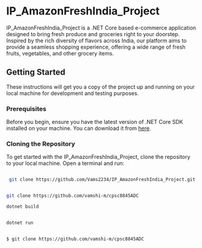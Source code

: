 # IP_AmazonFreshIndia_Project

IP_AmazonFreshIndia_Project is a .NET Core based e-commerce application designed to bring fresh produce and groceries right to your doorstep. Inspired by the rich diversity of flavors across India, our platform aims to provide a seamless shopping experience, offering a wide range of fresh fruits, vegetables, and other grocery items.

## Getting Started

These instructions will get you a copy of the project up and running on your local machine for development and testing purposes.

### Prerequisites

Before you begin, ensure you have the latest version of .NET Core SDK installed on your machine. You can download it from [here](https://dotnet.microsoft.com/download).

### Cloning the Repository

To get started with the IP_AmazonFreshIndia_Project, clone the repository to your local machine. Open a terminal and run:

```bash

 git clone https://github.com/Vams2234/IP_AmazonFreshIndia_Project.git

```



```bash

git clone https://github.com/vamshi-m/cpsc8845ADC

```

```bash
dotnet build
```


```bash

dotnet run

```



```bash

$ git clone https://github.com/vamshi-m/cpsc8845ADC

```